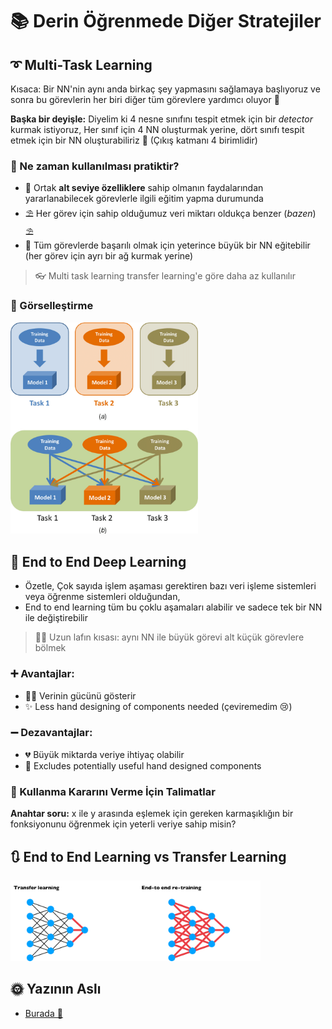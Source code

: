# 📚 Derin Öğrenmede Diğer Stratejiler

## ➰ Multi-Task Learning
Kısaca: Bir NN'nin aynı anda birkaç şey yapmasını sağlamaya başlıyoruz ve sonra bu görevlerin her biri diğer tüm görevlere yardımcı oluyor 🚀

**Başka bir deyişle:** Diyelim ki 4 nesne sınıfını tespit etmek için bir _detector_ kurmak istiyoruz, Her sınıf için 4 NN oluşturmak yerine, dört sınıfı tespit etmek için bir NN oluşturabiliriz 🤔 (Çıkış katmanı 4 birimlidir) 

### 🤔 Ne zaman kullanılması pratiktir?
* 🤳 Ortak **alt seviye özelliklere** sahip olmanın faydalarından yararlanabilecek görevlerle ilgili eğitim yapma durumunda 
* ⛱ Her görev için sahip olduğumuz veri miktarı oldukça benzer (_bazen_) ⛱
* 🤗 Tüm görevlerde başarılı olmak için yeterince büyük bir NN eğitebilir (her görev için ayrı bir ağ kurmak yerine) 

> 👓 Multi task learning transfer learning'e göre daha az kullanılır 

### 👀 Görselleştirme

<img src="../res/SingleTaskVsMultiTask.png" width="300"  />

## 🏴 End to End Deep Learning
- Özetle, Çok sayıda işlem aşaması gerektiren bazı veri işleme sistemleri veya öğrenme sistemleri olduğundan, 
- End to end learning tüm bu çoklu aşamaları alabilir ve sadece tek bir NN ile değiştirebilir

> 👩‍🔧 Uzun lafın kısası: aynı NN ile büyük görevi alt küçük görevlere bölmek

### ➕ Avantajlar:

* 🦸‍♀️ Verinin gücünü gösterir
* ✨ Less hand designing of components needed (çeviremedim 😢)

### ➖ Dezavantajlar:

* 💔 Büyük miktarda veriye ihtiyaç olabilir
* 🔎 Excludes potentially useful hand designed components

### 🚩 Kullanma Kararını Verme İçin Talimatlar
**Anahtar soru:** x ile y arasında eşlemek için gereken karmaşıklığın bir fonksiyonunu öğrenmek için yeterli veriye sahip misin?

## 🔃 End to End Learning vs Transfer Learning

<img src="../res/E2EVsTL.png" width="400"  />

## 🌞 Yazının Aslı
- [Burada 🐾](https://dl.asmaamir.com/5-dlstrategies/b-otherstrategies)